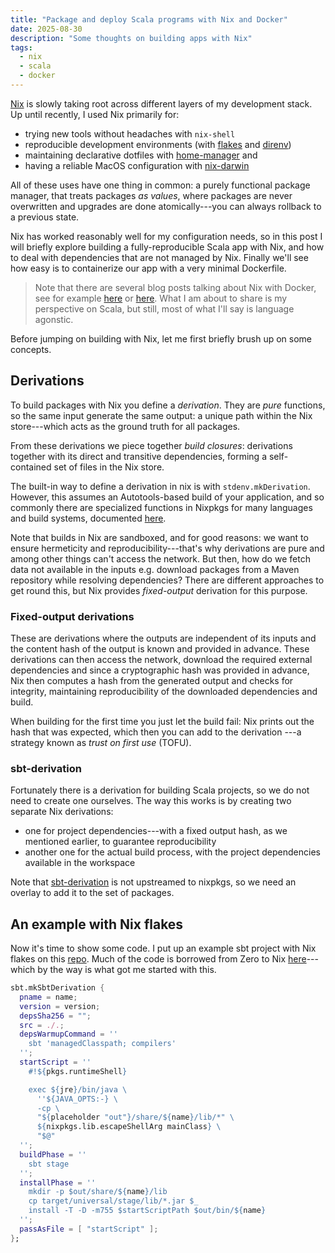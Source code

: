 ```yaml
---
title: "Package and deploy Scala programs with Nix and Docker"
date: 2025-08-30
description: "Some thoughts on building apps with Nix"
tags:
  - nix
  - scala
  - docker
---
```


[Nix] is slowly taking root across different layers of my development stack. Up
until recently, I used Nix primarily for:
- trying new tools without headaches with `nix-shell`
- reproducible development environments (with [flakes] and [direnv])
- maintaining declarative dotfiles with [home-manager] and
- having a reliable MacOS configuration with [nix-darwin]

All of these uses have one thing in common: a purely functional package manager,
that treats packages _as values_, where packages are never overwritten and
upgrades are done atomically---you can always rollback to a previous state.

Nix has worked reasonably well for my configuration needs, so in this post I
will briefly explore building a fully-reproducible Scala app with Nix, and how
to deal with dependencies that are not managed by Nix. Finally we'll see how
easy is to containerize our app with a very minimal Dockerfile.

> Note that there are several blog posts talking about Nix with Docker, see for
> example [here](https://numtide.com/blog/nix-docker-or-both/) or
> [here](https://mitchellh.com/writing/nix-with-dockerfiles). What I am about to
> share is my perspective on Scala, but still, most of what I'll say is language
> agonstic.

Before jumping on building with Nix, let me first briefly brush up on some
concepts.

## Derivations

To build packages with Nix you define a _derivation_. They are _pure_ functions,
so the same input generate the same output: a unique path within the Nix
store---which acts as the ground truth for all packages.

From these derivations we piece together _build closures_: derivations together
with its direct and transitive dependencies, forming a self-contained set of
files in the Nix store.

The built-in way to define a derivation in nix is with `stdenv.mkDerivation`.
However, this assumes an Autotools-based build of your application, and so
commonly there are specialized functions in Nixpkgs for many languages and build
systems, documented
[here](https://nixos.org/manual/nixpkgs/stable/#chap-language-support).

Note that builds in Nix are sandboxed, and for good reasons: we want to ensure
hermeticity and reproducibility---that's why derivations are pure and among
other things can't access the network. But then, how do we fetch data not
available in the inputs e.g. download packages from a Maven repository while
resolving dependencies? There are different approaches to get round this, but
Nix provides _fixed-output_ derivation for this purpose.

### Fixed-output derivations

These are derivations where the outputs are independent of its inputs and the
content hash of the output is known and provided in advance. These derivations
can then access the network, download the required external dependencies and
since a cryptographic hash was provided in advance, Nix then computes a hash
from the generated output and checks for integrity, maintaining reproducibility
of the downloaded dependencies and build.

When building for the first time you just let the build fail: Nix prints out the
hash that was expected, which then you can add to the derivation ---a strategy
known as _trust on first use_ (TOFU).

### sbt-derivation

Fortunately there is a derivation for building Scala projects, so we do not need
to create one ourselves. The way this works is by creating two separate Nix derivations: 
- one for project dependencies---with a fixed output hash, as we mentioned
  earlier, to guarantee reproducibility
- another one for the actual build process, with the project dependencies
  available in the workspace
  
Note that [sbt-derivation] is not upstreamed to nixpkgs, so we need an overlay to
add it to the set of packages.

## An example with Nix flakes

Now it's time to show some code. I put up an example sbt project with Nix flakes
on this [repo](https://github.com/moleike/hello-nix-scala). Much of the code is borrowed
from Zero to Nix [here](https://zero-to-nix.com/start/nix-build/)---which by the
way is what got me started with this.

```nix
sbt.mkSbtDerivation {
  pname = name;
  version = version;
  depsSha256 = "";
  src = ./.;
  depsWarmupCommand = ''
    sbt 'managedClasspath; compilers'
  '';
  startScript = ''
    #!${pkgs.runtimeShell}

    exec ${jre}/bin/java \
      ''${JAVA_OPTS:-} \
      -cp \
      "${placeholder "out"}/share/${name}/lib/*" \
      ${nixpkgs.lib.escapeShellArg mainClass} \
      "$@"
  '';
  buildPhase = ''
    sbt stage
  '';
  installPhase = ''
    mkdir -p $out/share/${name}/lib
    cp target/universal/stage/lib/*.jar $_
    install -T -D -m755 $startScriptPath $out/bin/${name}
  '';
  passAsFile = [ "startScript" ];
};
```
  
  


[Nix]: https://nixos.org/
[flakes]: https://zero-to-nix.com/concepts/flakes/
[direnv]: https://direnv.net/
[home-manager]: https://github.com/nix-community/home-manager
[nix-darwin]: https://github.com/nix-darwin/nix-darwin
[sbt-derivation]: https://github.com/zaninime/sbt-derivation

[^1]: Binary caches are heavily used to speed up build times

